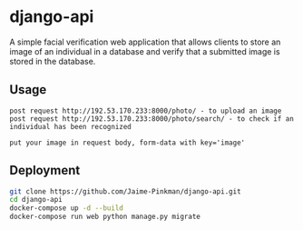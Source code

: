 # django-api
A simple facial verification web application that allows clients to
store an image of an individual in a database and verify that a submitted image is stored in
the database.

## Usage
```
post request http://192.53.170.233:8000/photo/ - to upload an image
post request http://192.53.170.233:8000/photo/search/ - to check if an individual has been recognized

put your image in request body, form-data with key='image'
```

## Deployment
```bash
git clone https://github.com/Jaime-Pinkman/django-api.git
cd django-api
docker-compose up -d --build
docker-compose run web python manage.py migrate
```
